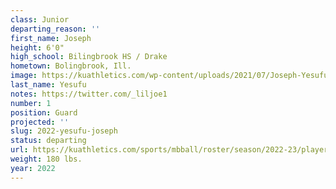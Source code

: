```yaml
---
class: Junior
departing_reason: ''
first_name: Joseph
height: 6'0"
high_school: Bilingbrook HS / Drake
hometown: Bolingbrook, Ill.
image: https://kuathletics.com/wp-content/uploads/2021/07/Joseph-Yesufu-1a-600x500.jpg
last_name: Yesufu
notes: https://twitter.com/_liljoe1
number: 1
position: Guard
projected: ''
slug: 2022-yesufu-joseph
status: departing
url: https://kuathletics.com/sports/mbball/roster/season/2022-23/player/joseph-yesufu/
weight: 180 lbs.
year: 2022
---
```

